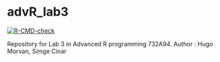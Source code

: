 # advR_lab3

<!-- badges: start -->
  [![R-CMD-check](https://github.com/hugo-morvan/advR_lab3/actions/workflows/R-CMD-check.yaml/badge.svg)](https://github.com/hugo-morvan/advR_lab3/actions/workflows/R-CMD-check.yaml)
  <!-- badges: end -->
  
Repository for Lab 3 in Advanced R programming 732A94.
Author : Hugo Morvan, Simge Cinar

